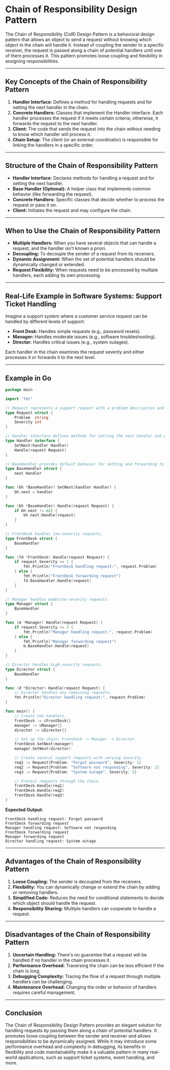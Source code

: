 # Chain of Responsibility Design Pattern

The Chain of Responsibility (CoR) Design Pattern is a behavioral design pattern that allows an object to send a request without knowing which object in the chain will handle it. Instead of coupling the sender to a specific receiver, the request is passed along a chain of potential handlers until one of them processes it. This pattern promotes loose coupling and flexibility in assigning responsibilities.

---

## Key Concepts of the Chain of Responsibility Pattern

1. **Handler Interface:** Defines a method for handling requests and for setting the next handler in the chain.
2. **Concrete Handlers:** Classes that implement the Handler interface. Each handler processes the request if it meets certain criteria; otherwise, it forwards the request to the next handler.
3. **Client:** The code that sends the request into the chain without needing to know which handler will process it.
4. **Chain Setup:** The client (or an external coordinator) is responsible for linking the handlers in a specific order.

---

## Structure of the Chain of Responsibility Pattern

- **Handler Interface:** Declares methods for handling a request and for setting the next handler.
- **Base Handler (Optional):** A helper class that implements common behavior (like forwarding the request).
- **Concrete Handlers:** Specific classes that decide whether to process the request or pass it on.
- **Client:** Initiates the request and may configure the chain.

---

## When to Use the Chain of Responsibility Pattern

- **Multiple Handlers:** When you have several objects that can handle a request, and the handler isn't known a priori.
- **Decoupling:** To decouple the sender of a request from its receivers.
- **Dynamic Assignment:** When the set of potential handlers should be dynamically changed or extended.
- **Request Flexibility:** When requests need to be processed by multiple handlers, each adding its own processing.

---

## Real-Life Example in Software Systems: Support Ticket Handling

Imagine a support system where a customer service request can be handled by different levels of support:
- **Front Desk:** Handles simple requests (e.g., password resets).
- **Manager:** Handles moderate issues (e.g., software troubleshooting).
- **Director:** Handles critical issues (e.g., system outages).

Each handler in the chain examines the request severity and either processes it or forwards it to the next level.

---

## Example in Go

```go
package main

import "fmt"

// Request represents a support request with a problem description and a severity level.
type Request struct {
	Problem  string
	Severity int
}

// Handler interface defines methods for setting the next handler and processing the request.
type Handler interface {
	SetNext(handler Handler)
	Handle(request Request)
}

// BaseHandler provides default behavior for setting and forwarding to the next handler.
type BaseHandler struct {
	next Handler
}

func (bh *BaseHandler) SetNext(handler Handler) {
	bh.next = handler
}

func (bh *BaseHandler) Handle(request Request) {
	if bh.next != nil {
		bh.next.Handle(request)
	}
}

// FrontDesk handles low-severity requests.
type FrontDesk struct {
	BaseHandler
}

func (fd *FrontDesk) Handle(request Request) {
	if request.Severity <= 1 {
		fmt.Println("FrontDesk handling request:", request.Problem)
	} else {
		fmt.Println("FrontDesk forwarding request")
		fd.BaseHandler.Handle(request)
	}
}

// Manager handles moderate-severity requests.
type Manager struct {
	BaseHandler
}

func (m *Manager) Handle(request Request) {
	if request.Severity <= 3 {
		fmt.Println("Manager handling request:", request.Problem)
	} else {
		fmt.Println("Manager forwarding request")
		m.BaseHandler.Handle(request)
	}
}

// Director handles high-severity requests.
type Director struct {
	BaseHandler
}

func (d *Director) Handle(request Request) {
	// Director handles any remaining requests.
	fmt.Println("Director handling request:", request.Problem)
}

func main() {
	// Create the handlers.
	frontDesk := &FrontDesk{}
	manager := &Manager{}
	director := &Director{}

	// Set up the chain: FrontDesk -> Manager -> Director.
	frontDesk.SetNext(manager)
	manager.SetNext(director)

	// Create several support requests with varying severity.
	req1 := Request{Problem: "Forgot password", Severity: 1}
	req2 := Request{Problem: "Software not responding", Severity: 2}
	req3 := Request{Problem: "System outage", Severity: 5}

	// Process requests through the chain.
	frontDesk.Handle(req1)
	frontDesk.Handle(req2)
	frontDesk.Handle(req3)
}
```

**Expected Output:**
```
FrontDesk handling request: Forgot password
FrontDesk forwarding request
Manager handling request: Software not responding
FrontDesk forwarding request
Manager forwarding request
Director handling request: System outage
```

---

## Advantages of the Chain of Responsibility Pattern

1. **Loose Coupling:** The sender is decoupled from the receivers.
2. **Flexibility:** You can dynamically change or extend the chain by adding or removing handlers.
3. **Simplified Code:** Reduces the need for conditional statements to decide which object should handle the request.
4. **Responsibility Sharing:** Multiple handlers can cooperate to handle a request.

---

## Disadvantages of the Chain of Responsibility Pattern

1. **Uncertain Handling:** There's no guarantee that a request will be handled if no handler in the chain processes it.
2. **Performance Overhead:** Traversing the chain can be less efficient if the chain is long.
3. **Debugging Complexity:** Tracing the flow of a request through multiple handlers can be challenging.
4. **Maintenance Overhead:** Changing the order or behavior of handlers requires careful management.

---

## Conclusion

The Chain of Responsibility Design Pattern provides an elegant solution for handling requests by passing them along a chain of potential handlers. It promotes loose coupling between the sender and receiver and allows responsibilities to be dynamically assigned. While it may introduce some performance overhead and complexity in debugging, its benefits in flexibility and code maintainability make it a valuable pattern in many real-world applications, such as support ticket systems, event handling, and more.
